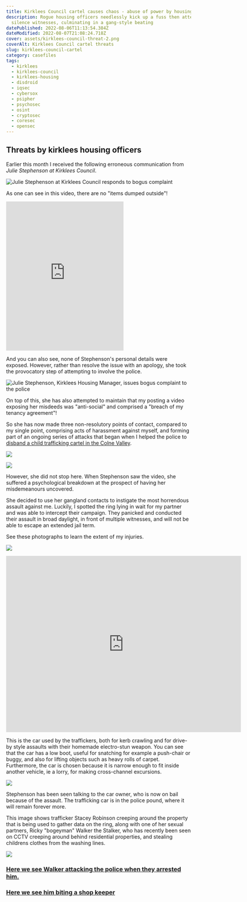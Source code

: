 ```yaml
---
title: Kirklees Council cartel causes chaos - abuse of power by housing officers
description: Rogue housing officers needlessly kick up a fuss then attempt to
  silence witnesses, culminating in a gang-style beating
datePublished: 2022-08-06T11:13:54.384Z
dateModified: 2022-08-07T21:08:24.718Z
cover: assets/kirklees-council-threat-2.png
coverAlt: Kirklees Council cartel threats
slug: kirklees-council-cartel
category: casefiles
tags:
  - kirklees
  - kirklees-council
  - kirklees-housing
  - disdroid
  - iqsec
  - cybersox
  - psipher
  - psychosec
  - osint
  - cryptosec
  - coresec
  - opensec
---
```

## Threats by kirklees housing officers

Earlier this month I received the following erroneous communication from *Julie Stephenson at Kirklees Council*.

![Julie Stephenson at Kirklees Council responds to bogus complaint](assets/kirklees-council-complaint.png)

As one can see in this video, there are no "items dumped outside"!

<iframe width="320" height="406" src="https://www.youtube.com/embed/RCN_DZ5qgjw" title="Incompetent housing manager Julie Stephenson, Kirklees, threatens tenant over a seeding bench!" frameborder="0" allow="accelerometer; autoplay; clipboard-write; encrypted-media; Julie Stephenson at Kirklees Council*gyroscope; picture-in-picture" allowfullscreen></iframe>

And you can also see, none of Stephenson's personal details were exposed. However, rather than resolve the issue with an apology, she took the provocatory step of attempting to involve the police.

![Julie Stephenson, Kirklees Housing Manager, issues bogus complaint to the police](assets/fireshot-capture-007-crime-reference_-13220366704-logicfish-gmail.com-gmail-mail.google.com.png)

On top of this, she has also attempted to maintain that my posting a video exposing her misdeeds was "anti-social" and comprised a "breach of my tenancy agreement"!

So she has now made three non-resolutory points of contact,  compared to my single point, comprising acts of harassment against myself, and forming part of an ongoing series of attacks that began when I helped the police to [disband a child trafficking cartel in the Colne Valley](https://disdroid.co.uk/carters-colne-valley-cartel).

![](assets/kirklees-council-threat-1.png)

![](assets/kirklees-council-threat-2.png)

However, she did not stop here. When Stephenson saw the video, she suffered a psychological breakdown at the prospect of having her misdemeanours uncovered.

She decided to use her gangland contacts to instigate the most horrendous assault against me. Luckily, I spotted the ring lying in wait for my partner and was able to intercept their campaign. They panicked and conducted their assault in broad daylight, in front of multiple witnesses, and will not be able to escape an extended jail term.

See these photographs to learn the extent of my injuries.

![](assets/20220714_045233-scorched-flesh-arm.jpg)

<iframe width="640" height="480" src="https://www.youtube.com/embed/B9XCKC9Cu-Y" title="2022 07 07 122328" frameborder="0" allow="accelerometer; autoplay; clipboard-write; encrypted-media; gyroscope; picture-in-picture" allowfullscreen></iframe>

This is the car used by the traffickers, both for kerb crawling and for drive-by style assaults with their homemade electro-stun weapon. You can see that the car has a low boot, useful for snatching for example a push-chair or buggy, and also for lifting objects such as heavy rolls of carpet. Furthermore, the car is chosen because it is narrow enough to fit inside another vehicle, ie a lorry, for making cross-channel excursions.

![](assets/291447346_1373820083130160_4600409786983347793_n.jpg)

Stephenson has been seen talking to the car owner, who is now on bail because of the assault. The trafficking car is in the police pound, where it will remain forever more.

This image shows trafficker Stacey Robinson creeping around the property that is being used to gather data on the ring, along with one of her sexual partners, Ricky "bogeyman" Walker the Stalker, who has recently been seen on CCTV creeping around behind residential properties, and stealing childrens clothes from the washing lines.

![](assets/bogey-and-puke.png)

### [Here we see Walker attacking the police when they arrested him.](https://archive.ph/GoXWB)

### [Here we see him biting a shop keeper](https://archive.ph/V2S60)